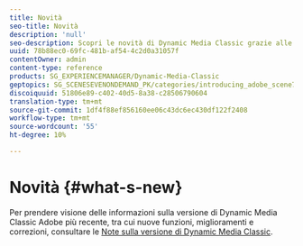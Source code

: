 ```yaml
---
title: Novità
seo-title: Novità
description: 'null'
seo-description: Scopri le novità di Dynamic Media Classic grazie alle note sulla versione correnti.
uuid: 78b88ec0-69fc-481b-af54-4c2d0a31057f
contentOwner: admin
content-type: reference
products: SG_EXPERIENCEMANAGER/Dynamic-Media-Classic
geptopics: SG_SCENESEVENONDEMAND_PK/categories/introducing_adobe_scene7
discoiquuid: 51806e89-c402-40d5-8a38-c28506790604
translation-type: tm+mt
source-git-commit: 1df4f88ef856160ee06c43dc6ec430df122f2408
workflow-type: tm+mt
source-wordcount: '55'
ht-degree: 10%

---
```



# Novità {#what-s-new}

Per prendere visione delle informazioni sulla versione di Dynamic Media Classic  Adobe più recente, tra cui nuove funzioni, miglioramenti e correzioni, consultare le [Note sulla versione di Dynamic Media Classic](https://docs.adobe.com/content/help/en/dynamic-media-developer-resources/release-notes/s7rn2017.html).
